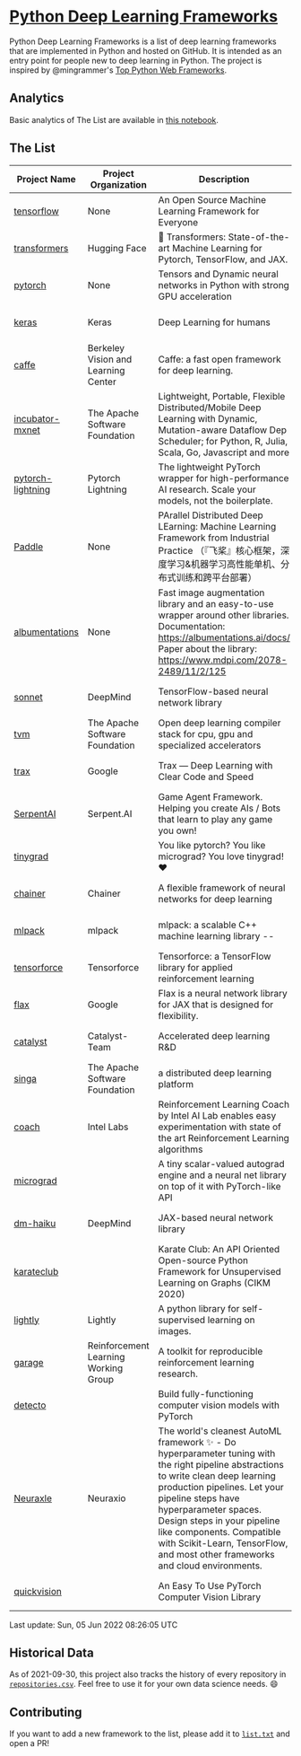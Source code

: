 # [Python Deep Learning Frameworks](https://www.github.com/shimst3r/python-deep-learning-frameworks)

Python Deep Learning Frameworks is a list of deep learning frameworks that are implemented in Python and hosted on GitHub. It is intended as an entry point for people new to deep learning in Python. The project is inspired by @mingrammer's [Top Python Web Frameworks](https://github.com/mingrammer/python-web-framework-stars).

## Analytics

Basic analytics of The List are available in [this notebook](./notebooks/development_over_time.ipynb).

## The List

| Project Name | Project Organization | Description | Stars | Forks | Open Issues | Last Commit |
| ------------ | -------------------- | ----------- | ----: | ----: | ----------: | ----------- |
| [tensorflow](https://tensorflow.org) | None | An Open Source Machine Learning Framework for Everyone | 165436 | 86833 | 2374 | 0 day(s) ago |
| [transformers](https://huggingface.co/transformers) | Hugging Face | 🤗 Transformers: State-of-the-art Machine Learning for Pytorch, TensorFlow, and JAX. | 64267 | 15094 | 497 | 0 day(s) ago |
| [pytorch](https://pytorch.org) | None | Tensors and Dynamic neural networks in Python with strong GPU acceleration | 56437 | 15637 | 9986 | 0 day(s) ago |
| [keras](http://keras.io/) | Keras | Deep Learning for humans | 55348 | 19101 | 347 | 0 day(s) ago |
| [caffe](http://caffe.berkeleyvision.org/) | Berkeley Vision and Learning Center | Caffe: a fast open framework for deep learning. | 32659 | 18998 | 1182 | 1 day(s) ago |
| [incubator-mxnet](https://mxnet.apache.org) | The Apache Software Foundation | Lightweight, Portable, Flexible Distributed/Mobile Deep Learning with Dynamic, Mutation-aware Dataflow Dep Scheduler; for Python, R, Julia, Scala, Go, Javascript and more | 19993 | 6897 | 1994 | 0 day(s) ago |
| [pytorch-lightning](https://pytorchlightning.ai) | Pytorch Lightning | The lightweight PyTorch wrapper for high-performance AI research. Scale your models, not the boilerplate. | 18616 | 2378 | 501 | 0 day(s) ago |
| [Paddle](http://www.paddlepaddle.org/) | None | PArallel Distributed Deep LEarning: Machine Learning Framework from Industrial Practice （『飞桨』核心框架，深度学习&机器学习高性能单机、分布式训练和跨平台部署） | 18299 | 4543 | 2907 | 0 day(s) ago |
| [albumentations](https://albumentations.ai) | None | Fast image augmentation library and an easy-to-use wrapper around other libraries. Documentation:  https://albumentations.ai/docs/ Paper about the library: https://www.mdpi.com/2078-2489/11/2/125 | 10317 | 1335 | 297 | 0 day(s) ago |
| [sonnet](https://sonnet.dev/) | DeepMind | TensorFlow-based neural network library | 9304 | 1328 | 28 | 0 day(s) ago |
| [tvm](https://tvm.apache.org/) | The Apache Software Foundation | Open deep learning compiler stack for cpu, gpu and specialized accelerators | 8158 | 2545 | 465 | 0 day(s) ago |
| [trax](https://github.com/google/trax) | Google | Trax — Deep Learning with Clear Code and Speed | 6932 | 718 | 93 | 1 day(s) ago |
| [SerpentAI](http://serpent.ai) | Serpent.AI | Game Agent Framework. Helping you create AIs / Bots that learn to play any game you own! | 6260 | 738 | 2 | 2 day(s) ago |
| [tinygrad](https://github.com/geohot/tinygrad) |  | You like pytorch? You like micrograd? You love tinygrad! ❤️  | 6015 | 612 | 10 | 1 day(s) ago |
| [chainer](https://chainer.org) | Chainer | A flexible framework of neural networks for deep learning | 5695 | 1386 | 10 | 3 day(s) ago |
| [mlpack](https://www.mlpack.org/) | mlpack | mlpack: a scalable C++ machine learning library --  | 4006 | 1428 | 64 | 2 day(s) ago |
| [tensorforce](https://github.com/tensorforce/tensorforce) | Tensorforce | Tensorforce: a TensorFlow library for applied reinforcement learning | 3140 | 526 | 18 | 2 day(s) ago |
| [flax](https://github.com/google/flax) | Google | Flax is a neural network library for JAX that is designed for flexibility. | 3042 | 350 | 118 | 0 day(s) ago |
| [catalyst](https://catalyst-team.com) | Catalyst-Team | Accelerated deep learning R&D | 2939 | 365 | 1 | 1 day(s) ago |
| [singa](https://github.com/apache/singa) | The Apache Software Foundation | a distributed deep learning platform | 2623 | 837 | 37 | 6 day(s) ago |
| [coach](https://intellabs.github.io/coach/) | Intel Labs | Reinforcement Learning Coach by Intel AI Lab enables easy experimentation with state of the art Reinforcement Learning algorithms | 2155 | 428 | 89 | 3 day(s) ago |
| [micrograd](https://github.com/karpathy/micrograd) |  | A tiny scalar-valued autograd engine and a neural net library on top of it with PyTorch-like API | 2067 | 165 | 8 | 1 day(s) ago |
| [dm-haiku](https://dm-haiku.readthedocs.io) | DeepMind | JAX-based neural network library | 1931 | 155 | 59 | 1 day(s) ago |
| [karateclub](https://karateclub.readthedocs.io) |  | Karate Club: An API Oriented Open-source Python Framework for Unsupervised Learning on Graphs (CIKM 2020) | 1635 | 203 | 0 | 0 day(s) ago |
| [lightly](https://github.com/lightly-ai/lightly) | Lightly | A python library for self-supervised learning on images. | 1618 | 123 | 68 | 0 day(s) ago |
| [garage](https://github.com/rlworkgroup/garage) | Reinforcement Learning Working Group | A toolkit for reproducible reinforcement learning research. | 1452 | 264 | 226 | 2 day(s) ago |
| [detecto](https://detecto.readthedocs.io/) |  | Build fully-functioning computer vision models with PyTorch | 552 | 93 | 29 | 10 day(s) ago |
| [Neuraxle](https://www.neuraxle.org/) | Neuraxio | The world's cleanest AutoML framework ✨ - Do hyperparameter tuning with the right pipeline abstractions to write clean deep learning production pipelines. Let your pipeline steps have hyperparameter spaces. Design steps in your pipeline like components. Compatible with Scikit-Learn, TensorFlow, and most other frameworks and cloud environments. | 520 | 53 | 73 | 9 day(s) ago |
| [quickvision](https://github.com/oke-aditya/quickvision) |  | An Easy To Use PyTorch Computer Vision Library | 49 | 5 | 19 | 20 day(s) ago |

Last update: Sun, 05 Jun 2022 08:26:05 UTC

## Historical Data

As of 2021-09-30, this project also tracks the history of every repository in [`repositories.csv`](./repositories.csv). Feel free to use it for your own data science needs. :smile:

## Contributing

If you want to add a new framework to the list, please add it to [`list.txt`](./python-deep-learning-frameworks/list.txt) and open a PR!